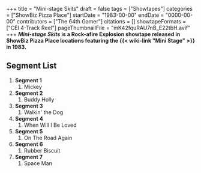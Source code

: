 +++
title = "Mini-stage Skits"
draft = false
tags = ["Showtapes"]
categories = ["ShowBiz Pizza Place"]
startDate = "1983-00-00"
endDate = "0000-00-00"
contributors = ["The 64th Gamer"]
citations = []
showtapeFormats = ["CEI 4-Track Reel"]
pageThumbnailFile = "mK42fquRAU7nB_E22tbH.avif"
+++
***Mini-stage Skits* is a Rock-afire Explosion showtape released in ShowBiz Pizza Place locations featuring the {{< wiki-link "Mini Stage" >}} in 1983.**

## Segment List

1.  **Segment 1**
    1.  Mickey
2.  **Segment 2**
    1.  Buddy Holly
3.  **Segment 3**
    1.  Walkin' the Dog
4.  **Segment 4**
    1.  When Will I Be Loved
5.  **Segment 5**
    1.  On The Road Again
6.  **Segment 6**
    1.  Rubber Biscuit
7.  **Segment 7**
    1.  Space Man
